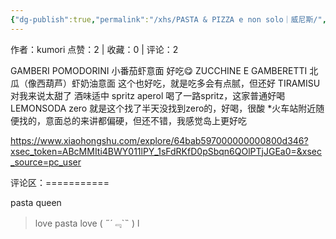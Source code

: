 ```yaml
---
{"dg-publish":true,"permalink":"/xhs/PASTA & PIZZA e non solo｜威尼斯/","created":"2025-03-17T22:05:15.507+08:00","updated":"2025-03-17T22:05:15.507+08:00"}
---
```


作者：kumori
点赞：2   |   收藏：0   |   评论：2

GAMBERI POMODORINI 小番茄虾意面 好吃😋
ZUCCHINE E GAMBERETTI 北瓜（像西葫芦）虾奶油意面 这个也好吃，就是吃多会有点腻，但还好
TIRAMISU 对我来说太甜了 酒味适中
spritz aperol 喝了一路spritz，这家普通好喝
LEMONSODA zero 就是这个找了半天没找到zero的，好喝，很酸
*火车站附近随便找的，意面总的来讲都偏硬，但还不错，我感觉岛上更好吃

https://www.xiaohongshu.com/explore/64bab597000000000800d346?xsec_token=ABcMMIti4BWY011lPY_1sFdRKfD0pSbqn6QOlPTjJGEa0=&xsec_source=pc_user

评论区：===========

pasta queen

> love pasta love ( ˶´﹃`˵ ) l